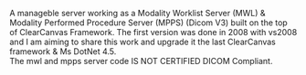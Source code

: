 A manageble server working as a Modality Worklist Server (MWL) &  Modality Performed Procedure Server (MPPS) (Dicom V3) built on the top of ClearCanvas Framework.
The first version was done in 2008 with vs2008 and I am aiming to share this work and upgrade it the last ClearCanvas framework & Ms DotNet 4.5.  
The mwl and mpps server code IS NOT CERTIFIED DICOM Compliant. 

